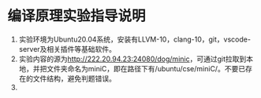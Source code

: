 # 编译原理实验指导说明

1. 实验环境为Ubuntu20.04系统，安装有LLVM-10，clang-10，git，vscode-server及相关插件等基础软件。
2. 实验内容的源为<http://222.20.94.23:24080/dog/minic>，可通过git拉取到本地，并把文件夹命名为miniC，即在路径下有/ubuntu/cse/miniC/。不要已存在的文件结构，避免判题错误。
3. 